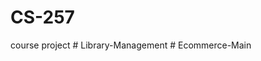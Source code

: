 # CS-257
course project
#   L i b r a r y - M a n a g e m e n t  
 #   E c o m m e r c e - M a i n  
 